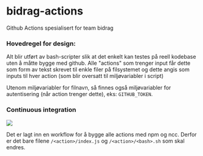 # bidrag-actions
Github Actions spesialisert for team bidrag

### Hovedregel for design:
Alt blir utført av bash-scripter slik at det enkelt kan testes på reell kodebase uten å måtte bygge med github. Alle "actions" som trenger input får
dette som form av tekst skrevet til enkle filer på filsystemet og dette angis som inputs til hver action (som blir oversatt til miljøvariabler i script)

Utenom miljøvariabler for filnavn, så finnes også miljøvariabler for autentisering (når action trenger dette), eks: `GITHUB_TOKEN`.

### Continuous integration
![](https://github.com/navikt/bidrag-commons/workflows/build%20actions/badge.svg)

Det er lagt inn en workflow for å bygge alle actions med npm og ncc. Derfor er det bare filene `/<action>/index.js` og `/<action>/<bash>.sh` som skal endres.
